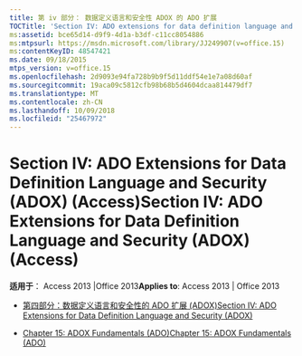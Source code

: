 ```yaml
---
title: 第 iv 部分： 数据定义语言和安全性 ADOX 的 ADO 扩展
TOCTitle: 'Section IV: ADO extensions for data definition language and security (ADOX)'
ms:assetid: bce65d14-d9f9-4d1a-b3df-c11cc8054886
ms:mtpsurl: https://msdn.microsoft.com/library/JJ249907(v=office.15)
ms:contentKeyID: 48547421
ms.date: 09/18/2015
mtps_version: v=office.15
ms.openlocfilehash: 2d9093e94fa728b9b9f5d11ddf54e1e7a08d60af
ms.sourcegitcommit: 19aca09c5812cfb98b68b5d4604dcaa814479df7
ms.translationtype: MT
ms.contentlocale: zh-CN
ms.lasthandoff: 10/09/2018
ms.locfileid: "25467972"
---
```

# <a name="section-iv-ado-extensions-for-data-definition-language-and-security-adox-access"></a><span data-ttu-id="34eb5-102">Section IV: ADO Extensions for Data Definition Language and Security (ADOX) (Access)</span><span class="sxs-lookup"><span data-stu-id="34eb5-102">Section IV: ADO Extensions for Data Definition Language and Security (ADOX) (Access)</span></span>


<span data-ttu-id="34eb5-103">**适用于**： Access 2013 |Office 2013</span><span class="sxs-lookup"><span data-stu-id="34eb5-103">**Applies to**: Access 2013 | Office 2013</span></span>



  - [<span data-ttu-id="34eb5-104">第四部分：数据定义语言和安全性的 ADO 扩展 (ADOX)</span><span class="sxs-lookup"><span data-stu-id="34eb5-104">Section IV: ADO Extensions for Data Definition Language and Security (ADOX)</span></span>](section-iv-ado-extensions-for-data-definition-language-and-security-adox.md)

  - [<span data-ttu-id="34eb5-105">Chapter 15: ADOX Fundamentals (ADO)</span><span class="sxs-lookup"><span data-stu-id="34eb5-105">Chapter 15: ADOX Fundamentals (ADO)</span></span>](chapter-15-adox-fundamentals-ado.md)

